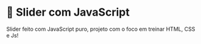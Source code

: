 # 👀 Slider com JavaScript
 Slider feito com JavaScript puro, projeto com o foco em treinar HTML, CSS e Js! 
